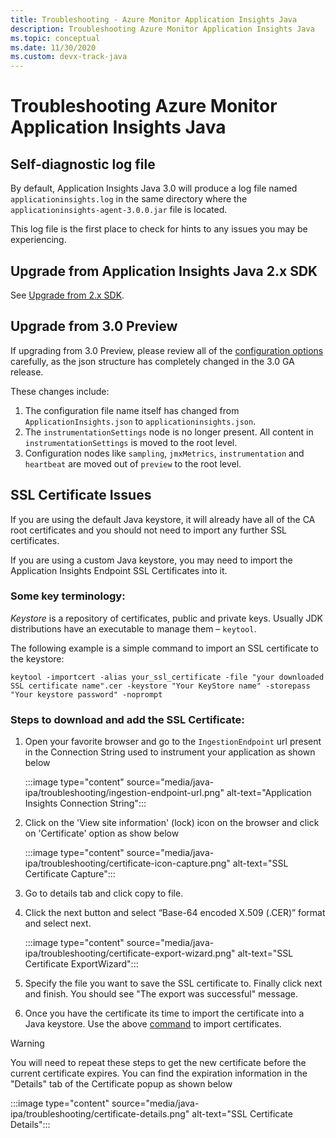 ```yaml
---
title: Troubleshooting - Azure Monitor Application Insights Java
description: Troubleshooting Azure Monitor Application Insights Java
ms.topic: conceptual
ms.date: 11/30/2020
ms.custom: devx-track-java
---
```

# Troubleshooting Azure Monitor Application Insights Java

## Self-diagnostic log file

By default, Application Insights Java 3.0 will produce a log file named `applicationinsights.log` in the same directory where the `applicationinsights-agent-3.0.0.jar` file is located.

This log file is the first place to check for hints to any issues you may be experiencing.

## Upgrade from Application Insights Java 2.x SDK

See [Upgrade from 2.x SDK](./java-standalone-upgrade-from-2x.md).

## Upgrade from 3.0 Preview

If upgrading from 3.0 Preview, please review all of the [configuration options](./java-standalone-config.md) carefully, as the json structure has completely changed in the 3.0 GA release.

These changes include:

1.  The configuration file name itself has changed from `ApplicationInsights.json` to `applicationinsights.json`.
2.  The `instrumentationSettings` node is no longer present. All content in `instrumentationSettings` is moved to the root level. 
3.  Configuration nodes like `sampling`, `jmxMetrics`, `instrumentation` and `heartbeat` are moved out of `preview` to the root level.

## SSL Certificate Issues

If you are using the default Java keystore, it will already have all of the CA root certificates and you should not need to import any further SSL certificates.

If you are using a custom Java keystore, you may need to import the Application Insights Endpoint SSL Certificates into it.

### Some key terminology:
*Keystore* is a repository of certificates, public and private keys. Usually JDK distributions have an executable to manage them – `keytool`.

The following example is a simple command to import an SSL certificate to the keystore:

`keytool -importcert -alias your_ssl_certificate -file "your downloaded SSL certificate name".cer -keystore "Your KeyStore name" -storepass "Your keystore password" -noprompt`

### Steps to download and add the SSL Certificate:

1.	Open your favorite browser and go to the `IngestionEndpoint` url present in the Connection String used to instrument your application as shown below

    :::image type="content" source="media/java-ipa/troubleshooting/ingestion-endpoint-url.png" alt-text="Application Insights Connection String":::

2.	Click on the 'View site information' (lock) icon on the browser and click on 'Certificate' option as show below

    :::image type="content" source="media/java-ipa/troubleshooting/certificate-icon-capture.png" alt-text="SSL Certificate Capture":::

3.	Go to details tab and click copy to file.
4.	Click the next button and select “Base-64 encoded X.509 (.CER)” format and select next.

    :::image type="content" source="media/java-ipa/troubleshooting/certificate-export-wizard.png" alt-text="SSL Certificate ExportWizard":::

5.	Specify the file you want to save the SSL certificate to. Finally click next and finish. You should see "The export was successful" message.
6.	Once you have the certificate its time to import the certificate into a Java keystore. Use the above [command](#some-key-terminology) to import certificates.

> [!WARNING]
> You will need to repeat these steps to get the new certificate before the current certificate expires. You can find the expiration information in the "Details" tab of the Certificate popup as shown below

:::image type="content" source="media/java-ipa/troubleshooting/certificate-details.png" alt-text="SSL Certificate Details":::

